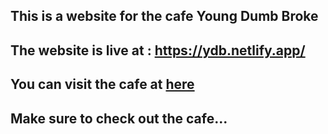 ## This is a website for the cafe Young Dumb Broke

## The website is live at : https://ydb.netlify.app/

## You can visit the cafe at [here](https://www.google.com/maps/place/YDB+Young+Dumb+Broke/@22.5782057,88.4428172,18z/data=!4m12!1m6!3m5!1s0x3a02751a77deb76b:0x2a2df5badd381da9!2sYDB+Young+Dumb+Broke!8m2!3d22.5780706!4d88.4432165!3m4!1s0x3a02751a77deb76b:0x2a2df5badd381da9!8m2!3d22.5780706!4d88.4432165)

## Make sure to check out the cafe...